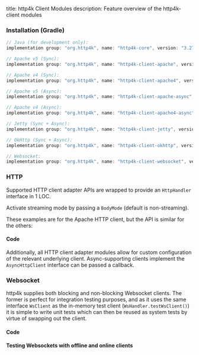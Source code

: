 title: http4k Client Modules
description: Feature overview of the http4k-client modules

### Installation (Gradle)

```groovy
// Java (for development only):
implementation group: "org.http4k", name: "http4k-core", version: "3.274.0"

// Apache v5 (Sync): 
implementation group: "org.http4k", name: "http4k-client-apache", version: "3.274.0"

// Apache v4 (Sync): 
implementation group: "org.http4k", name: "http4k-client-apache4", version: "3.274.0"

// Apache v5 (Async): 
implementation group: "org.http4k", name: "http4k-client-apache-async", version: "3.274.0"

// Apache v4 (Async): 
implementation group: "org.http4k", name: "http4k-client-apache4-async", version: "3.274.0"

// Jetty (Sync + Async): 
implementation group: "org.http4k", name: "http4k-client-jetty", version: "3.274.0"

// OkHttp (Sync + Async): 
implementation group: "org.http4k", name: "http4k-client-okhttp", version: "3.274.0"

// Websocket: 
implementation group: "org.http4k", name: "http4k-client-websocket", version: "3.274.0"
```

### HTTP
Supported HTTP client adapter APIs are wrapped to provide an `HttpHandler` interface in 1 LOC.

Activate streaming mode by passing a `BodyMode` (default is non-streaming).

These examples are for the Apache HTTP client, but the API is similar for the others:

#### Code [<img class="octocat"/>](https://github.com/http4k/http4k/blob/master/src/docs/guide/modules/clients/example_http.kt)

<script src="https://gist-it.appspot.com/https://github.com/http4k/http4k/blob/master/src/docs/guide/modules/clients/example_http.kt"></script>

Additionally, all HTTP client adapter modules allow for custom configuration of the relevant underlying client. Async-supporting clients implement the `AsyncHttpClient` interface can be passed a callback.

### Websocket
http4k supplies both blocking and non-blocking Websocket clients. The former is perfect for integration testing purposes, and as it uses the same interface `WsClient` as the in-memory test client (`WsHandler.testWsClient()`) it is simple to write unit tests which can then be reused as system tests by virtue of swapping out the client.

#### Code [<img class="octocat"/>](https://github.com/http4k/http4k/blob/master/src/docs/guide/modules/clients/example_websocket.kt)

<script src="https://gist-it.appspot.com/https://github.com/http4k/http4k/blob/master/src/docs/guide/modules/clients/example_websocket.kt"></script>

#### Testing Websockets with offline and online clients [<img class="octocat"/>](https://github.com/http4k/http4k/blob/master/src/docs/guide/modules/clients/TestingWebsockets.kt)

<script src="https://gist-it.appspot.com/https://github.com/http4k/http4k/blob/master/src/docs/guide/modules/clients/TestingWebsockets.kt"></script>
